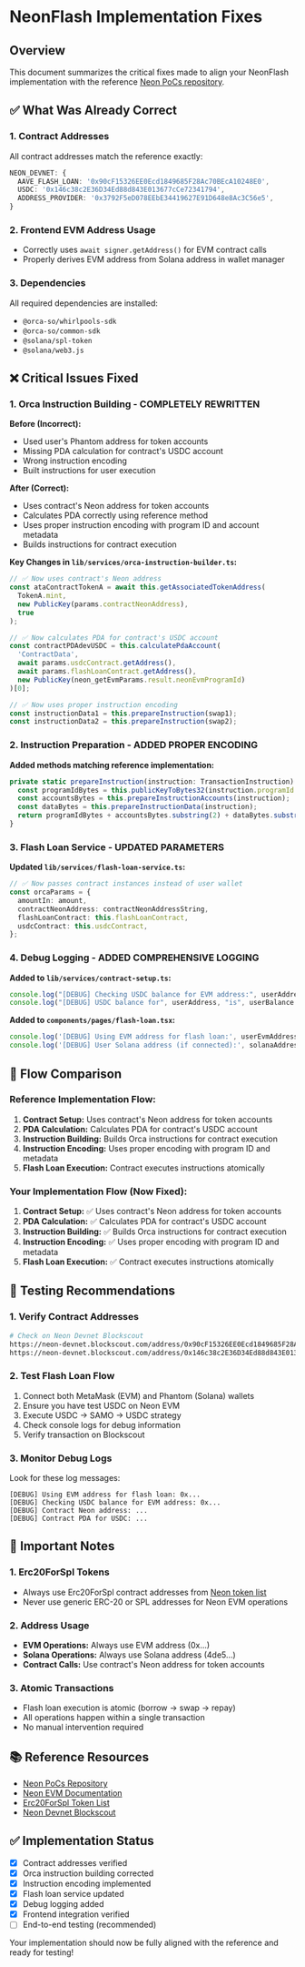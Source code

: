 # NeonFlash Implementation Fixes

## Overview
This document summarizes the critical fixes made to align your NeonFlash implementation with the reference [Neon PoCs repository](https://github.com/neonlabsorg/neon-pocs).

## ✅ What Was Already Correct

### 1. Contract Addresses
All contract addresses match the reference exactly:
```typescript
NEON_DEVNET: {
  AAVE_FLASH_LOAN: '0x90cF15326EE0Ecd1849685F28Ac70BEcA10248E0',
  USDC: '0x146c38c2E36D34Ed88d843E013677cCe72341794',
  ADDRESS_PROVIDER: '0x3792F5eD078EEbE34419627E91D648e8Ac3C56e5',
}
```

### 2. Frontend EVM Address Usage
- Correctly uses `await signer.getAddress()` for EVM contract calls
- Properly derives EVM address from Solana address in wallet manager

### 3. Dependencies
All required dependencies are installed:
- `@orca-so/whirlpools-sdk`
- `@orca-so/common-sdk`
- `@solana/spl-token`
- `@solana/web3.js`

## ❌ Critical Issues Fixed

### 1. Orca Instruction Building - COMPLETELY REWRITTEN

**Before (Incorrect):**
- Used user's Phantom address for token accounts
- Missing PDA calculation for contract's USDC account
- Wrong instruction encoding
- Built instructions for user execution

**After (Correct):**
- Uses contract's Neon address for token accounts
- Calculates PDA correctly using reference method
- Uses proper instruction encoding with program ID and account metadata
- Builds instructions for contract execution

**Key Changes in `lib/services/orca-instruction-builder.ts`:**
```typescript
// ✅ Now uses contract's Neon address
const ataContractTokenA = await this.getAssociatedTokenAddress(
  TokenA.mint,
  new PublicKey(params.contractNeonAddress),
  true
);

// ✅ Now calculates PDA for contract's USDC account
const contractPDAdevUSDC = this.calculatePdaAccount(
  'ContractData',
  await params.usdcContract.getAddress(),
  await params.flashLoanContract.getAddress(),
  new PublicKey(neon_getEvmParams.result.neonEvmProgramId)
)[0];

// ✅ Now uses proper instruction encoding
const instructionData1 = this.prepareInstruction(swap1);
const instructionData2 = this.prepareInstruction(swap2);
```

### 2. Instruction Preparation - ADDED PROPER ENCODING

**Added methods matching reference implementation:**
```typescript
private static prepareInstruction(instruction: TransactionInstruction): string {
  const programIdBytes = this.publicKeyToBytes32(instruction.programId.toBase58());
  const accountsBytes = this.prepareInstructionAccounts(instruction);
  const dataBytes = this.prepareInstructionData(instruction);
  return programIdBytes + accountsBytes.substring(2) + dataBytes.substring(2);
}
```

### 3. Flash Loan Service - UPDATED PARAMETERS

**Updated `lib/services/flash-loan-service.ts`:**
```typescript
// ✅ Now passes contract instances instead of user wallet
const orcaParams = {
  amountIn: amount,
  contractNeonAddress: contractNeonAddressString,
  flashLoanContract: this.flashLoanContract,
  usdcContract: this.usdcContract,
};
```

### 4. Debug Logging - ADDED COMPREHENSIVE LOGGING

**Added to `lib/services/contract-setup.ts`:**
```typescript
console.log("[DEBUG] Checking USDC balance for EVM address:", userAddress);
console.log("[DEBUG] USDC balance for", userAddress, "is", userBalance.toString());
```

**Added to `components/pages/flash-loan.tsx`:**
```typescript
console.log('[DEBUG] Using EVM address for flash loan:', userEvmAddress);
console.log('[DEBUG] User Solana address (if connected):', solanaAddress);
```

## 🔄 Flow Comparison

### Reference Implementation Flow:
1. **Contract Setup:** Uses contract's Neon address for token accounts
2. **PDA Calculation:** Calculates PDA for contract's USDC account
3. **Instruction Building:** Builds Orca instructions for contract execution
4. **Instruction Encoding:** Uses proper encoding with program ID and metadata
5. **Flash Loan Execution:** Contract executes instructions atomically

### Your Implementation Flow (Now Fixed):
1. **Contract Setup:** ✅ Uses contract's Neon address for token accounts
2. **PDA Calculation:** ✅ Calculates PDA for contract's USDC account  
3. **Instruction Building:** ✅ Builds Orca instructions for contract execution
4. **Instruction Encoding:** ✅ Uses proper encoding with program ID and metadata
5. **Flash Loan Execution:** ✅ Contract executes instructions atomically

## 🧪 Testing Recommendations

### 1. Verify Contract Addresses
```bash
# Check on Neon Devnet Blockscout
https://neon-devnet.blockscout.com/address/0x90cF15326EE0Ecd1849685F28Ac70BEcA10248E0
https://neon-devnet.blockscout.com/address/0x146c38c2E36D34Ed88d843E013677cCe72341794
```

### 2. Test Flash Loan Flow
1. Connect both MetaMask (EVM) and Phantom (Solana) wallets
2. Ensure you have test USDC on Neon EVM
3. Execute USDC → SAMO → USDC strategy
4. Check console logs for debug information
5. Verify transaction on Blockscout

### 3. Monitor Debug Logs
Look for these log messages:
```
[DEBUG] Using EVM address for flash loan: 0x...
[DEBUG] Checking USDC balance for EVM address: 0x...
[DEBUG] Contract Neon address: ...
[DEBUG] Contract PDA for USDC: ...
```

## 🚨 Important Notes

### 1. Erc20ForSpl Tokens
- Always use Erc20ForSpl contract addresses from [Neon token list](https://neonevm.org/docs/tokens/token_list)
- Never use generic ERC-20 or SPL addresses for Neon EVM operations

### 2. Address Usage
- **EVM Operations:** Always use EVM address (0x...)
- **Solana Operations:** Always use Solana address (4de5...)
- **Contract Calls:** Use contract's Neon address for token accounts

### 3. Atomic Transactions
- Flash loan execution is atomic (borrow → swap → repay)
- All operations happen within a single transaction
- No manual intervention required

## 📚 Reference Resources

- [Neon PoCs Repository](https://github.com/neonlabsorg/neon-pocs)
- [Neon EVM Documentation](https://neonevm.org/docs/)
- [Erc20ForSpl Token List](https://neonevm.org/docs/tokens/token_list)
- [Neon Devnet Blockscout](https://neon-devnet.blockscout.com/)

## ✅ Implementation Status

- [x] Contract addresses verified
- [x] Orca instruction building corrected
- [x] Instruction encoding implemented
- [x] Flash loan service updated
- [x] Debug logging added
- [x] Frontend integration verified
- [ ] End-to-end testing (recommended)

Your implementation should now be fully aligned with the reference and ready for testing! 